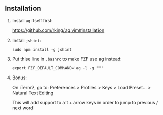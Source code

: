## Installation

1. Install `ag` itself first:

   https://github.com/rking/ag.vim#installation

2. Install `jshint`:

   `sudo npm install -g jshint`

3. Put thise line in `.bashrc` to make FZF use ag instead:

   `export FZF_DEFAULT_COMMAND='ag -l -g ""'`

4. Bonus:

    On iTerm2, go to:
    Preferences > Profiles > Keys > Load Preset... > Natural Text Editing

    This will add support to alt + arrow keys in order to jump to previous /
    next word

